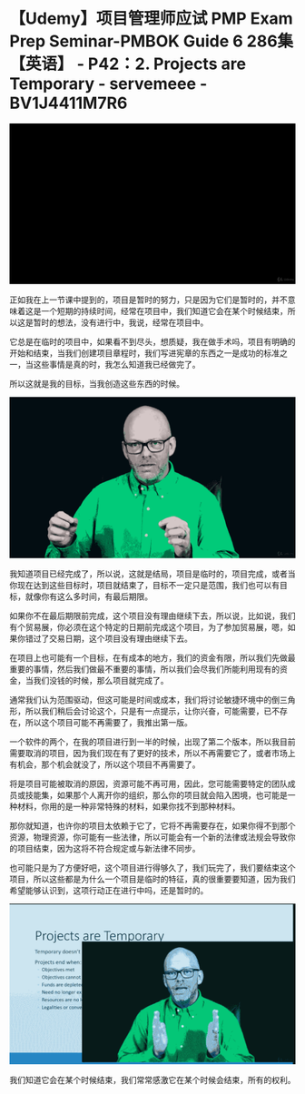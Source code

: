 # 【Udemy】项目管理师应试 PMP Exam Prep Seminar-PMBOK Guide 6  286集【英语】 - P42：2. Projects are Temporary - servemeee - BV1J4411M7R6

![](img/976c5c2cf70731c925c04ea362488dff_0.png)

正如我在上一节课中提到的，项目是暂时的努力，只是因为它们是暂时的，并不意味着这是一个短期的持续时间，经常在项目中，我们知道它会在某个时候结束，所以这是暂时的想法，没有进行中，我说，经常在项目中。

它总是在临时的项目中，如果看不到尽头，想质疑，我在做手术吗，项目有明确的开始和结束，当我们创建项目章程时，我们写进宪章的东西之一是成功的标准之一，当这些事情是真的时，我怎么知道我已经做完了。

所以这就是我的目标，当我创造这些东西的时候。

![](img/976c5c2cf70731c925c04ea362488dff_2.png)

我知道项目已经完成了，所以说，这就是结局，项目是临时的，项目完成，或者当你现在达到这些目标时，项目就结束了，目标不一定只是范围，我们也可以有目标，就像你有这么多时间，有最后期限。

如果你不在最后期限前完成，这个项目没有理由继续下去，所以说，比如说，我们有个贸易展，你必须在这个特定的日期前完成这个项目，为了参加贸易展，嗯，如果你错过了交易日期，这个项目没有理由继续下去。

在项目上也可能有一个目标，在有成本的地方，我们的资金有限，所以我们先做最重要的事情，然后我们做最不重要的事情，所以我们会尽我们所能利用现有的资金，当我们没钱的时候，那么项目就完成了。

通常我们认为范围驱动，但这可能是时间或成本，我们将讨论敏捷环境中的倒三角形，所以我们稍后会讨论这个，只是有一点提示，让你兴奋，可能需要，已不存在，所以这个项目可能不再需要了，我推出第一版。

一个软件的两个，在我的项目进行到一半的时候，出现了第二个版本，所以我目前需要取消的项目，因为我们现在有了更好的技术，所以不再需要它了，或者市场上有机会，那个机会就没了，所以这个项目不再需要了。

将是项目可能被取消的原因，资源可能不再可用，因此，您可能需要特定的团队成员或技能集，如果那个人离开你的组织，那么你的项目就会陷入困境，也可能是一种材料，你用的是一种非常特殊的材料，如果你找不到那种材料。

那你就知道，也许你的项目太依赖于它了，它将不再需要存在，如果你得不到那个资源，物理资源，你可能有一些法律，所以可能会有一个新的法律或法规会导致你的项目结束，因为这将不符合规定或与新法律不同步。

也可能只是为了方便好吧，这个项目进行得够久了，我们玩完了，我们要结束这个项目，所以这些都是为什么一个项目是临时的特征，真的很重要要知道，因为我们希望能够认识到，这项行动正在进行中吗，还是暂时的。



![](img/976c5c2cf70731c925c04ea362488dff_4.png)

我们知道它会在某个时候结束，我们常常感激它在某个时候会结束，所有的权利。